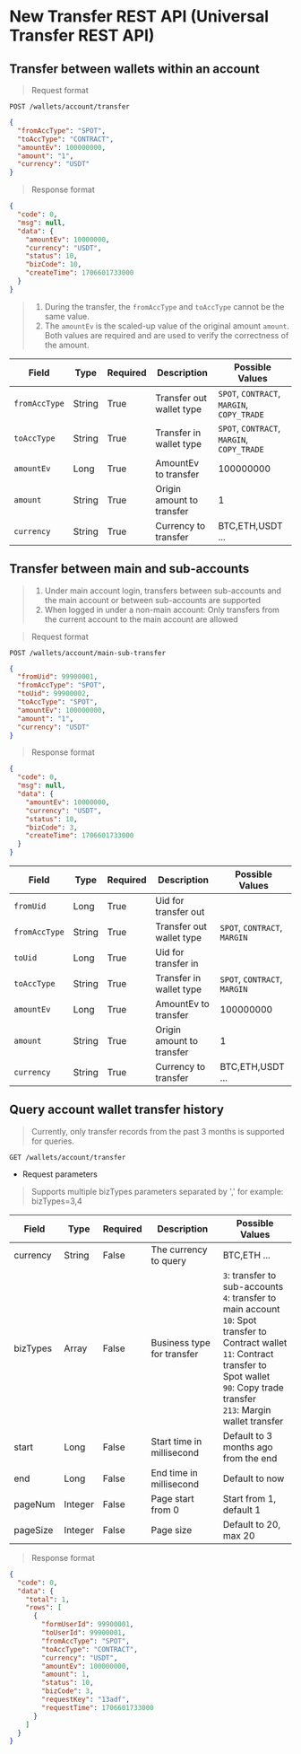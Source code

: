 # New Transfer REST API (Universal Transfer REST API)

## Transfer between wallets within an account

> Request format

```
POST /wallets/account/transfer
```

```json
{
  "fromAccType": "SPOT",
  "toAccType": "CONTRACT",
  "amountEv": 100000000,
  "amount": "1",
  "currency": "USDT"
}
```

> Response format

```json
{
  "code": 0,
  "msg": null,
  "data": {
    "amountEv": 10000000,
    "currency": "USDT",
    "status": 10,
    "bizCode": 10,
    "createTime": 1706601733000
  }
}
```

> 1. During the transfer, the `fromAccType` and `toAccType` cannot be the same value.
> 2. The `amountEv` is the scaled-up value of the original amount `amount`. Both values are required and are used to verify the correctness of the amount.

| Field           | Type   | Required | Description               | Possible Values                             |
|-----------------|--------|----------|---------------------------|---------------------------------------------|
| `fromAccType`   | String | True     | Transfer out wallet type  | `SPOT`, `CONTRACT`, `MARGIN`, `COPY_TRADE`  |
| `toAccType`     | String | True     | Transfer in wallet type   | `SPOT`, `CONTRACT`, `MARGIN`, `COPY_TRADE`  |
| `amountEv`      | Long   | True     | AmountEv to transfer      | 100000000                                   |
| `amount`        | String | True     | Origin amount to transfer | 1                                           |
| `currency`      | String | True     | Currency to transfer      | BTC,ETH,USDT ...                            |


## Transfer between main and sub-accounts

> 1. Under main account login, transfers between sub-accounts and the main account or between sub-accounts are supported
> 2. When logged in under a non-main account: Only transfers from the current account to the main account are allowed

> Request format

```
POST /wallets/account/main-sub-transfer
```

```json
{
  "fromUid": 99900001,
  "fromAccType": "SPOT",
  "toUid": 99900002,
  "toAccType": "SPOT",
  "amountEv": 100000000,
  "amount": "1",
  "currency": "USDT"
}
```

> Response format

```json
{
  "code": 0,
  "msg": null,
  "data": {
    "amountEv": 10000000,
    "currency": "USDT",
    "status": 10,
    "bizCode": 3,
    "createTime": 1706601733000
  }
}
```

| Field         | Type        | Required | Description               | Possible Values               |
|---------------|-------------|----------|---------------------------|-------------------------------|
| `fromUid`     | Long        | True     | Uid for transfer out      |                               |
| `fromAccType` | String      | True     | Transfer out wallet type  | `SPOT`, `CONTRACT`, `MARGIN`  |
| `toUid`       | Long        | True     | Uid for transfer in       |                               |
| `toAccType`   | String      | True     | Transfer in wallet type   | `SPOT`, `CONTRACT`, `MARGIN`  |
| `amountEv`    | Long        | True     | AmountEv to transfer      | 100000000                     |
| `amount`      | String      | True     | Origin amount to transfer | 1                             |
| `currency`    | String      | True     | Currency to transfer      | BTC,ETH,USDT ...              |

## Query account wallet transfer history

> Currently, only transfer records from the past 3 months is supported for queries.

```
GET /wallets/account/transfer
```

* Request parameters

> Supports multiple bizTypes parameters separated by ','  for example: bizTypes=3,4

| Field    | Type    | Required | Description                | Possible Values                                                                                                                                                                                                            |
|----------|---------|----------|----------------------------|----------------------------------------------------------------------------------------------------------------------------------------------------------------------------------------------------------------------------|
| currency | String  | False    | The currency to query      | BTC,ETH ...                                                                                                                                                                                                                |
| bizTypes | Array   | False    | Business type for transfer | `3`: transfer to sub-accounts<br/>`4`: transfer to main account<br/>`10`: Spot transfer to Contract wallet<br/>`11`: Contract transfer to Spot wallet<br/>`90`: Copy trade transfer<br/>`213`: Margin wallet transfer<br/> |
| start    | Long    | False    | Start time in millisecond  | Default to 3 months ago from the end                                                                                                                                                                                       |
| end      | Long    | False    | End time in millisecond    | Default to now                                                                                                                                                                                                             |
| pageNum  | Integer | False    | Page start from 0          | Start from 1, default 1                                                                                                                                                                                                    |
| pageSize | Integer | False    | Page size                  | Default to 20, max 20                                                                                                                                                                                                      |


> Response format

```json
{
  "code": 0,
  "data": {
    "total": 1,
    "rows": [
      {
        "formUserId": 99900001,
        "toUserId": 99900001,
        "fromAccType": "SPOT",
        "toAccType": "CONTRACT",
        "currency": "USDT",
        "amountEv": 100000000,
        "amount": 1,
        "status": 10,
        "bizCode": 3,
        "requestKey": "13adf",
        "requestTime": 1706601733000
      }
    ]
  }
}
```
